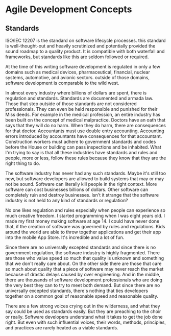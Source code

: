 # Agile Development Concepts

## Standards

ISO/IEC 12207 is the standard on software lifecycle processes.  this standard is well-thought-out and heavily scrutinized and potentially provided the sound roadmap to a quality product. It is compatible with both waterfall and frameworks, but standards like this are seldom followed or required.
 
At the time of this writing software development is regulated in only a few domains such as medical devices, pharmaceutical, financial, nuclear systems, automotive, and avionic sectors. outside of those domains, software development is comparable to the wild west. 
 
In almost every industry where billions of dollars are spent, there is regulation and standards. Standards are documented and armada law. Those that step outside of those standards are not considered professionals. They can even be held responsible and punished for their Miss deeds. For example in the medical profession, an entire industry has been built on the concept of medical malpractice. Doctors have an oath that says that they will do no harm. When they do harm, there are consequences for that doctor. Accountants must use double entry accounting. Accounting errors introduced by accountants have consequences for that accountant. Construction workers must adhere to government standards and codes before the House or building can pass inspections and be inhabited. What I'm trying to say is that all these industries have standards and rules and people, more or less, follow these rules because they know that they are the right thing to do.

The software industry has never had any such standards. Maybe it's still too new, but software developers are allowed to build systems that may or may not be sound. Software can literally kill people in the right context. More software can cost businesses billions of dollars. Other software can completely ruin and destroy businesses. Isn't it strange that the software industry is not held to any kind of standards or regulation?

No one likes regulation and rules especially when people can experience so much creative freedom. I started programming when I was eight years old. I made my first money making software at age 14. I could have never done that, if the creation of software was governed by rules and regulations. Kids around the world are able to throw together applications and get their app into the mobile App Store. It's incredible and a lot of fun.

Since there are no universally excepted standards and since there is no government regulation, the software industry is highly fragmented. There are those who value speed so much that quality is unknown and something that we don't really care about. On the other side there are those that care so much about quality that a piece of software may never reach the market because of drastic delays caused by over engineering. And in the middle, there are thousands of software development professionals who are doing the very best they can to try to meet both demand. But since there are no universally excepted standards, there's nothing that ties developers together on a common goal of reasonable speed and reasonable quality.

There are a few strong voices crying out in the wilderness, and what they say could be used as standards easily. But they are preaching to the choir or really. Software developers understand what it takes to get the job done right. But even with such influential voices, their words, methods, principles, and practices are rarely heated as a viable standards.
